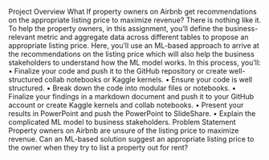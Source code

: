 Project Overview
What If property owners on Airbnb get recommendations on the appropriate listing price to maximize revenue? There is nothing like it. To help the property owners, in this assignment, you’ll define the business-relevant metric and aggregate data across different tables to propose an appropriate listing price. Here, you’ll use an ML-based approach to arrive at the recommendations on the listing price which will also help the business stakeholders to understand how the ML model works. In this process, you’ll: 
•	Finalize your code and push it to the GitHub repository or create well-structured collab notebooks or Kaggle kernels. 
•	Ensure your code is well structured.
•	Break down the code into modular files or notebooks. 
•	Finalize your findings in a markdown document and push it to your GitHub account or create Kaggle kernels and collab notebooks.
•	Present your results in PowerPoint and push the PowerPoint to SlideShare.
•	Explain the complicated ML model to business stakeholders.
Problem Statement
Property owners on Airbnb are unsure of the listing price to maximize revenue. Can an ML-based solution suggest an appropriate listing price to the owner when they try to list a property out for rent?
